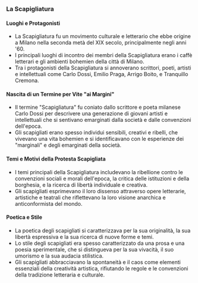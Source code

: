 ### La Scapigliatura

#### Luoghi e Protagonisti
- La Scapigliatura fu un movimento culturale e letterario che ebbe origine a Milano nella seconda metà del XIX secolo, principalmente negli anni '60.
- I principali luoghi di incontro dei membri della Scapigliatura erano i caffè letterari e gli ambienti bohemien della città di Milano.
- Tra i protagonisti della Scapigliatura si annoverano scrittori, poeti, artisti e intellettuali come Carlo Dossi, Emilio Praga, Arrigo Boito, e Tranquillo Cremona.

#### Nascita di un Termine per Vite "ai Margini"
- Il termine "Scapigliatura" fu coniato dallo scrittore e poeta milanese Carlo Dossi per descrivere una generazione di giovani artisti e intellettuali che si sentivano emarginati dalla società e dalle convenzioni dell'epoca.
- Gli scapigliati erano spesso individui sensibili, creativi e ribelli, che vivevano una vita bohemien e si identificavano con le esperienze dei "marginali" e degli emarginati della società.

#### Temi e Motivi della Protesta Scapigliata
- I temi principali della Scapigliatura includevano la ribellione contro le convenzioni sociali e morali dell'epoca, la critica delle istituzioni e della borghesia, e la ricerca di libertà individuale e creativa.
- Gli scapigliati esprimevano il loro dissenso attraverso opere letterarie, artistiche e teatrali che riflettevano la loro visione anarchica e anticonformista del mondo.

#### Poetica e Stile
- La poetica degli scapigliati si caratterizzava per la sua originalità, la sua libertà espressiva e la sua ricerca di nuove forme e temi.
- Lo stile degli scapigliati era spesso caratterizzato da una prosa e una poesia sperimentale, che si distingueva per la sua vivacità, il suo umorismo e la sua audacia stilistica.
- Gli scapigliati abbracciavano la spontaneità e il caos come elementi essenziali della creatività artistica, rifiutando le regole e le convenzioni della tradizione letteraria e culturale.